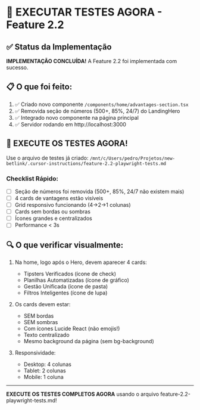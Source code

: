 # 🚀 EXECUTAR TESTES AGORA - Feature 2.2

## ✅ Status da Implementação
**IMPLEMENTAÇÃO CONCLUÍDA!** A Feature 2.2 foi implementada com sucesso.

## 📋 O que foi feito:
1. ✅ Criado novo componente `/components/home/advantages-section.tsx`
2. ✅ Removida seção de números (500+, 85%, 24/7) do LandingHero
3. ✅ Integrado novo componente na página principal
4. ✅ Servidor rodando em http://localhost:3000

## 🎯 EXECUTE OS TESTES AGORA!

Use o arquivo de testes já criado:
`/mnt/c/Users/pedro/Projetos/new-betlink/.cursor-instructions/feature-2.2-playwright-tests.md`

### Checklist Rápido:
- [ ] Seção de números foi removida (500+, 85%, 24/7 não existem mais)
- [ ] 4 cards de vantagens estão visíveis
- [ ] Grid responsivo funcionando (4→2→1 colunas)
- [ ] Cards sem bordas ou sombras
- [ ] Ícones grandes e centralizados
- [ ] Performance < 3s

## 🔍 O que verificar visualmente:
1. Na home, logo após o Hero, devem aparecer 4 cards:
   - Tipsters Verificados (ícone de check)
   - Planilhas Automatizadas (ícone de gráfico)
   - Gestão Unificada (ícone de pasta)
   - Filtros Inteligentes (ícone de lupa)

2. Os cards devem estar:
   - SEM bordas
   - SEM sombras
   - Com ícones Lucide React (não emojis!)
   - Texto centralizado
   - Mesmo background da página (sem bg-background)

3. Responsividade:
   - Desktop: 4 colunas
   - Tablet: 2 colunas
   - Mobile: 1 coluna

---

**EXECUTE OS TESTES COMPLETOS AGORA** usando o arquivo feature-2.2-playwright-tests.md!